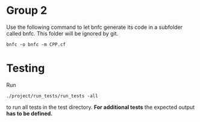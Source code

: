 # Group 2

Use the following command to let bnfc generate its code in a subfolder called bnfc. This folder will be ignored by git.
```console
bnfc -o bnfc -m CPP.cf
```
# Testing

Run 

```console
./project/run_tests/run_tests -all
```
to run all tests in the test directory. **For additional tests** the expected output **has to be defined.**
